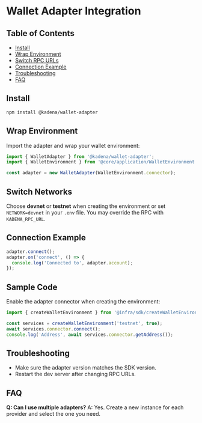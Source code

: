 # Wallet Adapter Integration

## Table of Contents
- [Install](#install)
- [Wrap Environment](#wrap-environment)
- [Switch RPC URLs](#switch-rpc-urls)
- [Connection Example](#connection-example)
- [Troubleshooting](#troubleshooting)
- [FAQ](#faq)

## Install
```bash
npm install @kadena/wallet-adapter
```

## Wrap Environment
Import the adapter and wrap your wallet environment:
```ts
import { WalletAdapter } from '@kadena/wallet-adapter';
import { WalletEnvironment } from '@core/application/WalletEnvironment';

const adapter = new WalletAdapter(WalletEnvironment.connector);
```

## Switch Networks
Choose **devnet** or **testnet** when creating the environment or set `NETWORK=devnet` in your `.env` file. You may override the RPC with `KADENA_RPC_URL`.

## Connection Example
```ts
adapter.connect();
adapter.on('connect', () => {
  console.log('Connected to', adapter.account);
});
```

## Sample Code
Enable the adapter connector when creating the environment:
```ts
import { createWalletEnvironment } from '@infra/sdk/createWalletEnvironment';

const services = createWalletEnvironment('testnet', true);
await services.connector.connect();
console.log('Address', await services.connector.getAddress());
```

## Troubleshooting
- Make sure the adapter version matches the SDK version.
- Restart the dev server after changing RPC URLs.

## FAQ
**Q: Can I use multiple adapters?**
A: Yes. Create a new instance for each provider and select the one you need.
